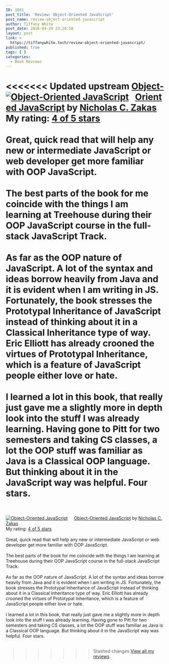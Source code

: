 ```yaml
---
ID: 1081
post_title: 'Review: Object-Oriented JavaScript'
post_name: review-object-oriented-javascript
author: Tiffany White
post_date: 2016-04-29 23:20:58
layout: post
link: >
  https://tiffanywhite.tech/review-object-oriented-javascript/
published: true
tags: [ ]
categories:
  - Book Reviews
---
```

<<<<<<< Updated upstream
<a href="https://www.goodreads.com/book/show/18492393-object-oriented-javascript" style="float: left; padding-right: 20px"><img border="0" alt="Object-Oriented JavaScript" src="https://d.gr-assets.com/books/1383046647m/18492393.jpg" /></a><a href="https://www.goodreads.com/book/show/18492393-object-oriented-javascript">Object-Oriented JavaScript</a> by <a href="https://www.goodreads.com/author/show/25509.Nicholas_C_Zakas">Nicholas C. Zakas</a><br/>
My rating: <a href="https://www.goodreads.com/review/show/1519932501">4 of 5 stars</a><br /><br />
Great, quick read that will help any new or intermediate JavaScript or web developer get more familiar with OOP JavaScript.<br><br>The best parts of the book for me coincide with the things I am learning at Treehouse during their OOP JavaScript course in the full-stack JavaScript Track.<br><br>As far as the OOP nature of JavaScript. A lot of the syntax and ideas borrow heavily from Java and it is evident when I am writing in JS. Fortunately, the book stresses the Prototypal Inheritance of JavaScript instead of thinking about it in a Classical Inheritance type of way. Eric Elliott has already crooned the virtues of Prototypal Inheritance, which is a feature of JavaScript people either love or hate.<br><br>I learned a lot in this book, that really just gave me a slightly more in depth look into the stuff I was already learning. Having gone to Pitt for two semesters and taking CS classes, a lot the OOP stuff was familiar as Java is a Classical OOP language. But thinking about it in the JavaScript way was helpful. Four stars.
<br/><br/>
=======
<a href="https://www.goodreads.com/book/show/18492393-object-oriented-javascript" style="float: left; padding-right: 20px"><img border="0" alt="Object-Oriented JavaScript" src="https://d.gr-assets.com/books/1383046647m/18492393.jpg" /></a><a href="https://www.goodreads.com/book/show/18492393-object-oriented-javascript">Object-Oriented JavaScript</a> by <a href="https://www.goodreads.com/author/show/25509.Nicholas_C_Zakas">Nicholas C. Zakas</a><br/>
My rating: <a href="https://www.goodreads.com/review/show/1519932501">4 of 5 stars</a><br /><br />
Great, quick read that will help any new or intermediate JavaScript or web developer get more familiar with OOP JavaScript.<br><br>The best parts of the book for me coincide with the things I am learning at Treehouse during their OOP JavaScript course in the full-stack JavaScript Track.<br><br>As far as the OOP nature of JavaScript. A lot of the syntax and ideas borrow heavily from Java and it is evident when I am writing in JS. Fortunately, the book stresses the Prototypal Inheritance of JavaScript instead of thinking about it in a Classical Inheritance type of way. Eric Elliott has already crooned the virtues of Prototypal Inheritance, which is a feature of JavaScript people either love or hate.<br><br>I learned a lot in this book, that really just gave me a slightly more in depth look into the stuff I was already learning. Having gone to Pitt for two semesters and taking CS classes, a lot the OOP stuff was familiar as Java is a Classical OOP language. But thinking about it in the JavaScript way was helpful. Four stars.
<br/><br/>
>>>>>>> Stashed changes
<a href="https://www.goodreads.com/review/list/1940314-tiffany">View all my reviews</a>